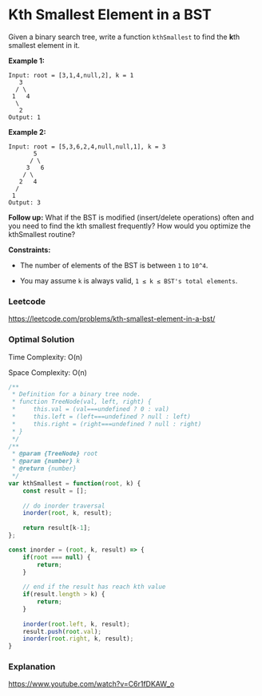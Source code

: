 # Kth Smallest Element in a BST

Given a binary search tree, write a function `kthSmallest` to find the **k**th smallest element in it.

**Example 1:**

```
Input: root = [3,1,4,null,2], k = 1
   3
  / \
 1   4
  \
   2
Output: 1
```

**Example 2:**

```
Input: root = [5,3,6,2,4,null,null,1], k = 3
       5
      / \
     3   6
    / \
   2   4
  /
 1
Output: 3
```

**Follow up:**
What if the BST is modified (insert/delete operations) often and you need to find the kth smallest frequently? How would you optimize the kthSmallest routine?

**Constraints:**

- The number of elements of the BST is between `1` to `10^4`.

- You may assume `k` is always valid, `1 ≤ k ≤ BST's total elements`.

  

### Leetcode

https://leetcode.com/problems/kth-smallest-element-in-a-bst/



### Optimal Solution

Time Complexity: O(n)

Space Complexity: O(n)

```js
/**
 * Definition for a binary tree node.
 * function TreeNode(val, left, right) {
 *     this.val = (val===undefined ? 0 : val)
 *     this.left = (left===undefined ? null : left)
 *     this.right = (right===undefined ? null : right)
 * }
 */
/**
 * @param {TreeNode} root
 * @param {number} k
 * @return {number}
 */
var kthSmallest = function(root, k) {
    const result = [];
    
    // do inorder traversal
    inorder(root, k, result);
    
    return result[k-1];
};

const inorder = (root, k, result) => {
    if(root === null) {
        return;
    }
    
    // end if the result has reach kth value
    if(result.length > k) {
        return;
    }
    
    inorder(root.left, k, result);
    result.push(root.val);
    inorder(root.right, k, result);
}
```



### Explanation

https://www.youtube.com/watch?v=C6r1fDKAW_o